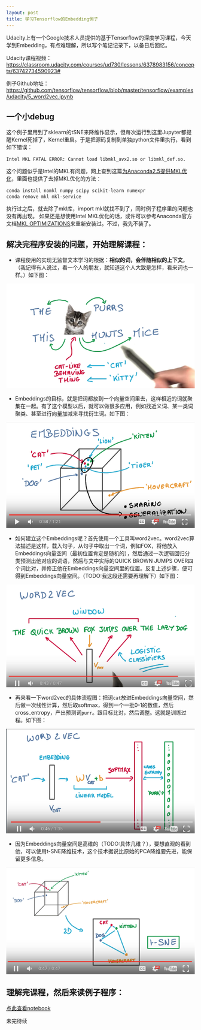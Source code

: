 ```yaml
---
layout: post
title: 学习Tensorflow的Embedding例子
---
```

Udacity上有一个Google技术人员提供的基于Tensorflow的深度学习课程，今天学到Embedding，有点难理解，所以写个笔记记录下，以备日后回忆。

Udacity课程视频：https://classroom.udacity.com/courses/ud730/lessons/6378983156/concepts/63742734590923#

例子Github地址：https://github.com/tensorflow/tensorflow/blob/master/tensorflow/examples/udacity/5_word2vec.ipynb

## 一个小debug

这个例子里用到了sklearn的tSNE来降维作显示，但每次运行到这里Jupyter都提醒Kernel死掉了，Kernel重启。于是把源码复制到单独python文件里执行，看到如下错误：
```
Intel MKL FATAL ERROR: Cannot load libmkl_avx2.so or libmkl_def.so.
```
这个问题似乎是Intel的MKL有问题，网上查到这篇[为Anaconda2.5提供MKL优化][1]，里面也提供了去掉MKL优化的方法：
```
conda install nomkl numpy scipy scikit-learn numexpr
conda remove mkl mkl-service
```
执行过之后，就去除了mkl库，import mkl就找不到了，同时例子程序里的问题也没有再出现。
如果还是想使用Intel MKL优化的话，或许可以参考Anaconda官方文档[MKL OPTIMIZATIONS][2]来重新安装过。不过，我先不装了。

## 解决完程序安装的问题，开始理解课程：

- 课程使用的实现无监督文本学习的根据：**相似的词，会伴随相似的上下文**。
（我记得有人说过，看一个人的朋友，就知道这个人大致是怎样，看来词也一样。）如下图：

![word cat and kitty](../images/2016-11-14-study-embeddings/catandkitty.png)

- Embeddings的目标，就是把词都放到一个向量空间里去，这样相近的词就聚集在一起。有了这个模型以后，就可以做很多应用，例如找近义词、某一类词聚类、甚至进行向量加减来寻找衍生词。如下图：

![embeddings](../images/2016-11-14-study-embeddings/embeddings.png)

- 如何建立这个Embeddings呢？首先使用一个工具叫word2vec。word2vec算法描述是这样，载入句子，从句子中取出一个词，例如FOX，将他放入Embeddings向量空间（最初位置肯定是随机的），然后通过一次逻辑回归分类预测出他对应的词语，然后与文中实际的QUICK BROWN JUMPS OVER四个词比对，并修正他在Embeddings向量空间里的位置。反复上述步骤，便可得到Embeddings向量空间。（TODO:我这段还需要再理解下）如下图：

![word2vec](../images/2016-11-14-study-embeddings/word2vec.png)

- 再来看一下word2vec的具体流程图：把词`cat`放进Embeddings向量空间，然后做一次线性计算，然后取softmax，得到一个一批0-1的数值，然后cross_entropy，产出预测词`purr`。跟目标比对，然后调整。这就是训练过程。如下图：

![word2vec](../images/2016-11-14-study-embeddings/word2vecm.png)

- 因为Embeddings向量空间是高维的（TODO:具体几维？），要想直观的看到他，可以使用t-SNE降维技术，这个技术据说比原始的PCA降维要先进，能保留更多信息。

![t-sne](../images/2016-11-14-study-embeddings/t-SNE.png)


## 理解完课程，然后来读例子程序：

[点此查看notebook][3]

未完待续

[1]:https://www.continuum.io/blog/developer-blog/anaconda-25-release-now-mkl-optimizations
[2]:https://docs.continuum.io/mkl-optimizations/
[3]:https://github.com/tensorflow/tensorflow/blob/master/tensorflow/examples/udacity/5_word2vec.ipynb
